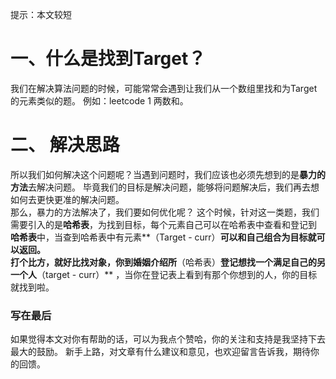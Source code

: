 提示：本文较短
# 一、什么是找到Target？
我们在解决算法问题的时候，可能常常会遇到让我们从一个数组里找和为Target的元素类似的题。
例如：leetcode 1 两数和。

# 二、 解决思路
所以我们如何解决这个问题呢？当遇到问题时，我们应该也必须先想到的是**暴力的方法**去解决问题。
毕竟我们的目标是解决问题，能够将问题解决后，我们再去想如何去更快更准的解决问题。
<br />
那么，暴力的方法解决了，我们要如何优化呢？
这个时候，针对这一类题，我们需要引入的是**哈希表**，为找到目标，每个元素自己可以在哈希表中查看和登记到
**哈希表**中，当查到哈希表中有元素**（Target - curr）**可以和自己组合为目标就可以返回。
<br />
打个比方，就好比找对象，你到婚姻介绍所**（哈希表）**登记想找一个满足自己的另一个人**（target - curr）**
，当你在登记表上看到有那个你想到的人，你的目标就找到啦。

### 写在最后
如果觉得本文对你有帮助的话，可以为我点个赞哈，你的关注和支持是我坚持下去最大的鼓励。
新手上路，对文章有什么建议和意见，也欢迎留言告诉我，期待你的回馈。